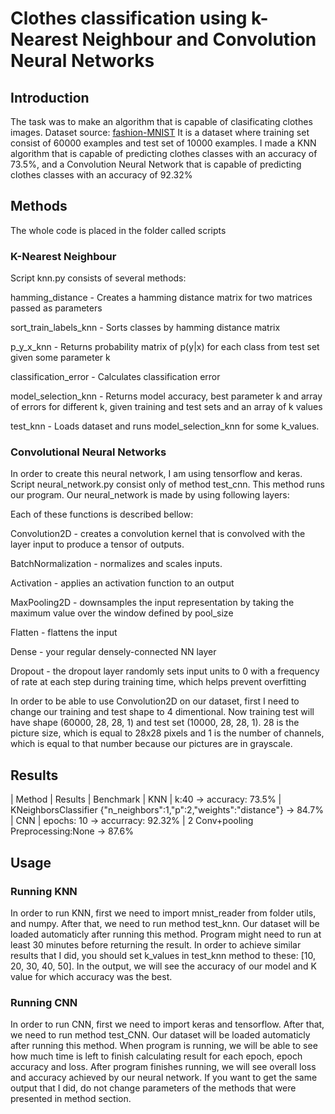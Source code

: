# Clothes classification using k-Nearest Neighbour and Convolution Neural Networks
## Introduction
The task was to make an algorithm that is capable of clasificating clothes images. 
Dataset source: [fashion-MNIST](https://github.com/zalandoresearch/fashion-mnist)
It is a dataset where training set consist of 60000 examples and test set of 10000 examples.
I made a KNN algorithm that is capable of predicting clothes classes with an accuracy of 73.5%, and a
Convolution Neural Network that is capable of predicting clothes classes with an accuracy of 92.32%

## Methods
The whole code is placed in the folder called scripts

### K-Nearest Neighbour
Script knn.py consists of several methods:

hamming_distance - Creates a hamming distance matrix for two matrices passed as parameters

sort_train_labels_knn - Sorts classes by hamming distance matrix

p_y_x_knn - Returns probability matrix of p(y|x) for each class from test set given some parameter k

classification_error - Calculates classification error

model_selection_knn - Returns model accuracy, best parameter k and array of errors for different k, given training and test sets
and an array of k values

test_knn - Loads dataset and runs model_selection_knn for some k_values. 


### Convolutional Neural Networks
In order to create this neural network, I am using tensorflow and keras.
Script neural_network.py consist only of method test_cnn. This method runs our program.
Our neural_network is made by using following layers:



Each of these functions is described bellow:

Convolution2D - creates a convolution kernel that is convolved with the layer input to produce a tensor of outputs.

BatchNormalization - normalizes and scales inputs.

Activation - applies an activation function to an output

MaxPooling2D - downsamples the input representation by taking the maximum value over the window defined by pool_size

Flatten - flattens the input

Dense - your regular densely-connected NN layer

Dropout - the dropout layer randomly sets input units to 0 with a frequency of rate at each step during training time, 
which helps prevent overfitting


In order to be able to use Convolution2D on our dataset, first I need to change our training and test shape to 4 dimentional.
Now training test will have shape (60000, 28, 28, 1) and test set (10000, 28, 28, 1). 28 is the picture size, which is
equal to 28x28 pixels and 1 is the number of channels, which is equal to that number because our pictures are in grayscale.


## Results

| Method | Results | Benchmark
| KNN | k:40 -> accuracy: 73.5% | KNeighborsClassifier    {"n_neighbors":1,"p":2,"weights":"distance"} ->    84.7%
| CNN | epochs: 10 -> accurracy: 92.32%  | 2 Conv+pooling    Preprocessing:None ->    87.6%

## Usage
### Running KNN
In order to run KNN, first we need to import mnist_reader from folder utils, and numpy. After that, we need to run method
test_knn. Our dataset will be loaded automaticly after running this method. Program might need to run at least 30 
minutes before returning the result. In order to achieve similar results that I did, you should set k_values in test_knn 
method to these: [10, 20, 30, 40, 50]. In the output, we will see the accuracy of our model and K value for which accuracy was the best.

### Running CNN
In order to run CNN, first we need to import keras and tensorflow. After that, we need to run method test_CNN.
Our dataset will be loaded automaticly after running this method. When program is running, we will be able to see how much time
is left to finish calculating result for each epoch, epoch accuracy and loss. After program finishes running, we will see
overall loss and accuracy achieved by our neural network. If you want to get the same output that I did, do not change parameters 
of the methods that were presented in method section.
